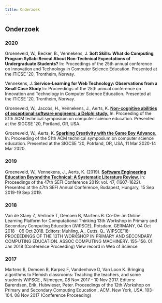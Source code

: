 ```yaml
---
title: Onderzoek
---
```


## Onderzoek

### 2020

Groeneveld, W., Becker, B., Vennekens, J. **Soft Skills: What do Computing Program Syllabi Reveal About Non-Technical Expectations of Undergraduate Students?** In: Proceedings of the 25th annual conference on Innovation and Technology in Computer Science Education. Presented at the ITiCSE '20, Trontheim, Norway. 

Vennekens, J. **Service-Learning for Web Technology: Observations from a Small Case Study** In: Proceedings of the 25th annual conference on Innovation and Technology in Computer Science Education. Presented at the ITiCSE '20, Trontheim, Norway. 

Groeneveld, W., Jacobs, H., Vennekens, J., Aerts, K. **[Non-cognitive abilities of exceptional software engineers: a Delphi study.](https://lirias.kuleuven.be/retrieve/549747)** In: Proceeding of the 51th ACM technical symposium on computer science education. Presented at the SIGCSE '20, Portland, OR, USA.

Groeneveld, W., Aerts, K. **[Sparking Creativity with the Game Boy Advance.](https://lirias.kuleuven.be/retrieve/552354)** In: Proceeding of the 51th ACM technical symposium on computer science education. Presented at the SIGCSE '20, Potrland, OR, USA, 11 Mar 2020-14 Mar 2020.

### 2019

Groeneveld, W., Vennekens, J., Aerts, K. (2019). **[Software Engineering Education Beyond the Technical: A Systematic Literature Review.](https://lirias.kuleuven.be/retrieve/549742)** In: Proceedings of the 47th SEFI Conference 2019: vol. 47, (1607-1622). Presented at the 47th SEFI Annual Conference, Budapest, Hungary, 15 Sep 2019-19 Sep 2019. 


### 2018
Van de Staey Z, Verlinde T, Demoen B, Martens B. Co-De: an Online
Learning Platform for Computational Thinking 13th Workshop in Primary
and Secondary Computing Education (WiPSCE), Potsdam, GERMANY, 04 Oct
2018 - 06 Oct 2018. Editors: Muhling, A., Cutts, Q.. WIPSCE'18:
PROCEEDINGS OF THE 13TH WORKSHOP IN PRIMARY AND SECONDARY COMPUTING
EDUCATION. ASSOC COMPUTING MACHINERY. 155-156. 01 Jan 2018 (Conference
Proceeding) View record in Web of Science


### 2017
Martens B, Demoen B, Karpez F, Vandenhove D, Van Loon K. Bringing
algorithms to Flemish classrooms: Teaching the teachers, and some
students WiPSCE , Nijmegen, 08 Nov 2017 - 10 Nov 2017. Editors:
Barendsen, Erik, Hubwieser, Peter. Proceedings of the 12th Workshop on
Primary and Secondary Computing Education . ACM, New York,
USA. 103-104. 08 Nov 2017 (Conference Proceeding)
